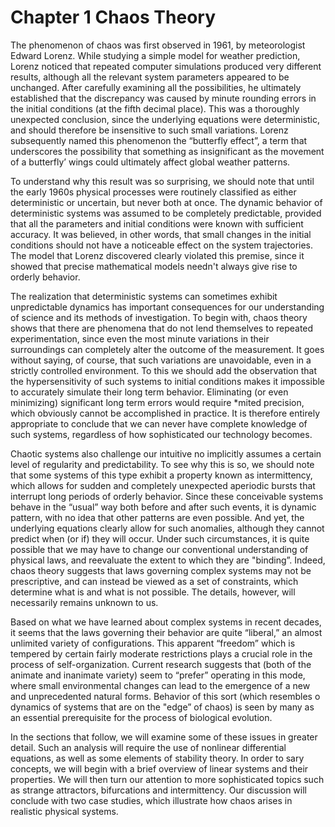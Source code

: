 # Chapter 1 Chaos Theory

The phenomenon of chaos was first observed in 1961, by meteorologist Edward Lorenz. While studying a simple model for weather prediction, Lorenz noticed that repeated computer simulations produced very different results, although all the relevant system parameters appeared to be unchanged. After carefully examining all the possibilities, he ultimately established that the discrepancy was caused by minute rounding errors in the initial conditions (at the fifth decimal place). This was a thoroughly unexpected conclusion, since the underlying equations were deterministic, and should therefore be insensitive to such small variations. Lorenz subsequently named this phenomenon the “butterfly effect”, a term that underscores the possibility that something as insignificant as the movement of a butterfly’ wings could ultimately affect global weather patterns.

To understand why this result was so surprising, we should note that until the early 1960s physical processes were routinely classified as either deterministic or uncertain, but never both at once. The dynamic behavior of deterministic systems was assumed to be completely predictable, provided that all the parameters and initial conditions were known with sufficient accuracy. It was believed, in other words, that small changes in the initial conditions should not have a noticeable effect on the system trajectories. The model that Lorenz discovered clearly violated this premise, since it showed that precise mathematical models needn't always give rise to orderly behavior.

The realization that deterministic systems can sometimes exhibit unpredictable dynamics has important consequences for our understanding of science and its methods of investigation. To begin with, chaos theory shows that there are phenomena that do not lend themselves to repeated experimentation, since even the most minute variations in their surroundings can completely alter the outcome of the measurement. It goes without saying, of course, that such variations are unavoidable, even in a strictly controlled environment. To this we should add the observation that the hypersensitivity of such systems to initial conditions makes it impossible to accurately simulate their long term behavior. Eliminating (or even minimizing) significant long term errors would require *mited precision, which obviously cannot be accomplished in practice. It is therefore entirely appropriate to conclude that we can never have complete knowledge of such systems, regardless of how sophisticated our technology becomes.

Chaotic systems also challenge our intuitive no implicitly assumes a certain level of regularity and predictability. To see why this is so, we should note that some systems of this type exhibit a property known as intermittency, which allows for sudden and completely unexpected aperiodic bursts that interrupt long periods of orderly behavior. Since these conceivable systems behave in the “usual” way both before and after such events, it is dynamic pattern, with no idea that other patterns are even possible. And yet, the underlying equations clearly allow for such anomalies, although they cannot predict when (or if) they will occur. Under such circumstances, it is quite possible that we may have to change our conventional understanding of physical laws, and reevaluate the extent to which they are "binding”. Indeed, chaos theory suggests that laws governing complex systems may not be prescriptive, and can instead be viewed as a set of constraints, which determine what is and what is not possible. The details, however, will necessarily remains unknown to us.

Based on what we have learned about complex systems in recent decades, it seems that the laws governing their behavior are quite “liberal,” an almost unlimited variety of configurations. This apparent “freedom” which is tempered by certain fairly moderate restrictions plays a crucial role in the process of self-organization. Current research suggests that (both of the animate and inanimate variety) seem to “prefer” operating in this mode, where small environmental changes can lead to the emergence of a new and unprecedented natural forms. Behavior of this sort (which resembles o dynamics of systems that are on the "edge” of chaos) is seen by many as an essential prerequisite for the process of biological evolution.

In the sections that follow, we will examine some of these issues in greater detail. Such an analysis will require the use of nonlinear differential equations, as well as some elements of stability theory. In order to sary concepts, we will begin with a brief overview of linear systems and their properties. We will then turn our attention to more sophisticated topics such as strange attractors, bifurcations and intermittency. Our discussion will conclude with two case  studies, which illustrate how chaos arises in realistic physical systems.


